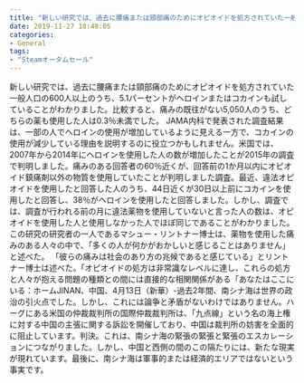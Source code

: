 ```yaml
---
title: "新しい研究では、過去に腰痛または頸部痛のためにオピオイドを処方されていた一般人口の600人以上のうち、5.1パーセントがヘロインまたはコカインも試していることがわかりました。"
date: 2019-11-27 18:48:05
categories:
- General
tags:
- "Steamオータムセール"
---
```


新しい研究では、過去に腰痛または頸部痛のためにオピオイドを処方されていた一般人口の600人以上のうち、5.1パーセントがヘロインまたはコカインも試していることがわかりました。比較すると、痛みの既往がない5,050人のうち、どちらの薬も使用した人は0.3％未満でした。 JAMA内科で発表された調査結果は、一部の人でヘロインの使用が増加しているように見える一方で、コカインの使用が減少している理由を説明するのに役立つかもしれません。米国では、2007年から2014年にヘロインを使用した人の数が増加したことが2015年の調査で判明しました。痛みのある回答者の60％近くが、回答前の1か月以内にオピオイド鎮痛剤以外の物質を使用していたことが判明しました調査。最近、違法オピオイドを使用したと回答した人のうち、44日近くが30日以上前にコカインを使用したと回答し、38％がヘロインを使用したと回答しました。しかし、調査では、調査が行われる前の月に違法薬物を使用していないと言った人の数は、オピオイドを使用した人と使用しなかった人でほぼ同じであることがわかりました。この研究の研究者の一人であるマシュー・リントナー博士は、薬物を使用した痛みのある人々の中で、「多くの人が何かがおかしいと感じることはありません」と述べた。 「彼らの痛みは社会のあり方の兆候であると感じている」とリントナー博士は述べた。「オピオイドの処方は非常識なレベルに達し、これらの処方と人々が抱える問題の種類との間には直接的な相関関係がある「あなたはここにいる：ホームJINAN、中国、4月13日（新華）-過去2年間、南シナ海は世界の政治の引火点でした。しかし、これには論争と矛盾がないわけではありません。ハーグにある米国の仲裁裁判所の国際仲裁裁判所は、「九点線」という名の海上権に対する中国の主張に関する訴訟を開催しており、中国は裁判所の妨害を全面的に阻止しています。判決。これは、南シナ海の緊張の緊張と緊張のエスカレーションにつながりました。しかし、中国と西側の間のこの隔たりには、新たな現実が現れています。最後に、南シナ海は軍事的または経済的エリアではないという事実です。
